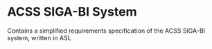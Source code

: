 # ACSS SIGA-BI System
Contains a simplified requirements specification of the ACSS SIGA-BI system, written in ASL
